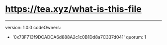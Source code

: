 # https://tea.xyz/what-is-this-file
---
version: 1.0.0
codeOwners:
  - '0x73F713f9DCADCA6d888A2c1c0B1Dd8a7C337d041'
quorum: 1
